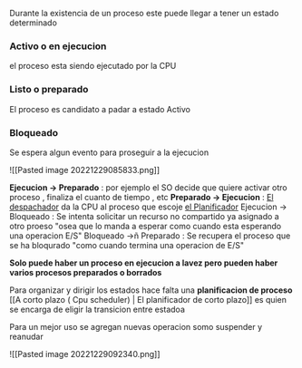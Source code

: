 Durante la existencia de un proceso este puede llegar a tener un estado determinado 


### **Activo o en ejecucion**  
el proceso esta siendo ejecutado por la CPU 
### **Listo o preparado**
El proceso es candidato a padar a estado Activo 
### **Bloqueado**
Se espera algun evento para proseguir a la ejecucion 


![[Pasted image 20221229085833.png]]

**Ejecucion -> Preparado** : por ejemplo el SO decide que quiere activar otro proceso , finaliza el cuanto de tiempo , etc 
**Preparado -> Ejecucion**  :  [El despachador](Despachador.md)  da la CPU al proceso que escoje  [el Planificador](Planificador.md)
Ejecucion -> Bloqueado : Se intenta solicitar un recurso no compartido ya asignado a otro proeso "osea que lo manda a esperar como cuando esta esperando una operacion E/S" 
Bloqueado ->ñ Preparado : Se recupera el proceso que se ha bloqurado "como cuando termina una operacion de E/S"

**Solo puede haber un proceso en ejecucion a lavez pero pueden haber varios procesos preparados o borrados**

Para organizar y dirigir los estados hace falta una **planificacion de proceso** 
[[A corto plazo ( Cpu scheduler) | El planificador de corto plazo]] es quien se encarga de eligir la transicion entre estadoa 

Para un mejor uso se agregan nuevas operacion somo suspender y reanudar 


![[Pasted image 20221229092340.png]]


